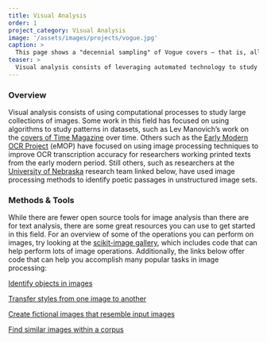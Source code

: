 ```yaml
---
title: Visual Analysis
order: 1
project_category: Visual Analysis
image: '/assets/images/projects/vogue.jpg'
caption: >
  This page shows a "decennial sampling" of Vogue covers — that is, all the covers in one year, every ten years. Overlaying each of the covers for a given year generates a mean RGB value for each pixel.
teaser: >
  Visual analysis consists of leveraging automated technology to study patterns in large visual cultural collections. Click to read about visual analysis techniques and tools.
---
```


### Overview

Visual analysis consists of using computational processes to study large collections of images. Some work in this field has focused on using algorithms to study patterns in datasets, such as Lev Manovich’s work on the [covers of Time Magazine](http://manovich.net/index.php/exhibitions/timeline) over time. Others such as the [Early Modern OCR Project](http://emop.tamu.edu/) (eMOP) have focused on using image processing techniques to improve OCR transcription accuracy for researchers working printed texts from the early modern period. Still others, such as researchers at the [University of Nebraska](http://netnebraska.org/article/culture/943643/how-find-poem-200-year-old-newspapers) research team linked below, have used image processing methods to identify poetic passages in unstructured image sets.

### Methods & Tools

While there are fewer open source tools for image analysis than there are for text analysis, there are some great resources you can use to get started in this field. For an overview of some of the operations you can perform on images, try looking at the [scikit-image gallery](http://scikit-image.org/docs/stable/auto_examples/), which includes code that can help perform lots of image operations. Additionally, the links below offer code that can help you accomplish many popular tasks in image processing:

[Identify objects in images](https://www.tensorflow.org/tutorials/image_recognition)

[Transfer styles from one image to another](https://github.com/lengstrom/fast-style-transfer)

[Create fictional images that resemble input images](https://github.com/carpedm20/BEGAN-tensorflow)

[Find similar images within a corpus](http://douglasduhaime.com/posts/identifying-similar-images-with-tensorflow.html)